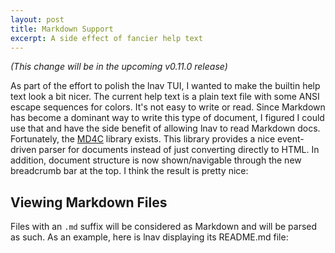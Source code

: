 ```yaml
---
layout: post
title: Markdown Support
excerpt: A side effect of fancier help text
---
```


*(This change will be in the upcoming v0.11.0 release)*

As part of the effort to polish the lnav TUI, I wanted to make the builtin
help text look a bit nicer. The current help text is a plain text file with
some ANSI escape sequences for colors. It's not easy to write or read. Since
Markdown has become a dominant way to write this type of document, I figured
I could use that and have the side benefit of allowing lnav to read Markdown
docs. Fortunately, the [MD4C](https://github.com/mity/md4c) library exists.
This library provides a nice event-driven parser for documents instead of
just converting directly to HTML. In addition, document structure is now
shown/navigable through the new breadcrumb bar at the top. I think the
result is pretty nice:

<script id="asciicast-2hx3UiyzOHQXBQOBf31ztKvHc"
        src="https://asciinema.org/a/2hx3UiyzOHQXBQOBf31ztKvHc.js"
        async>
</script>

## Viewing Markdown Files

Files with an `.md` suffix will be considered as Markdown and will be
parsed as such. As an example, here is lnav displaying its README.md file:

<script id="asciicast-iw4rwddZNGCe3v8DyOfItERG9"
        src="https://asciinema.org/a/iw4rwddZNGCe3v8DyOfItERG9.js"
        async>
</script>
